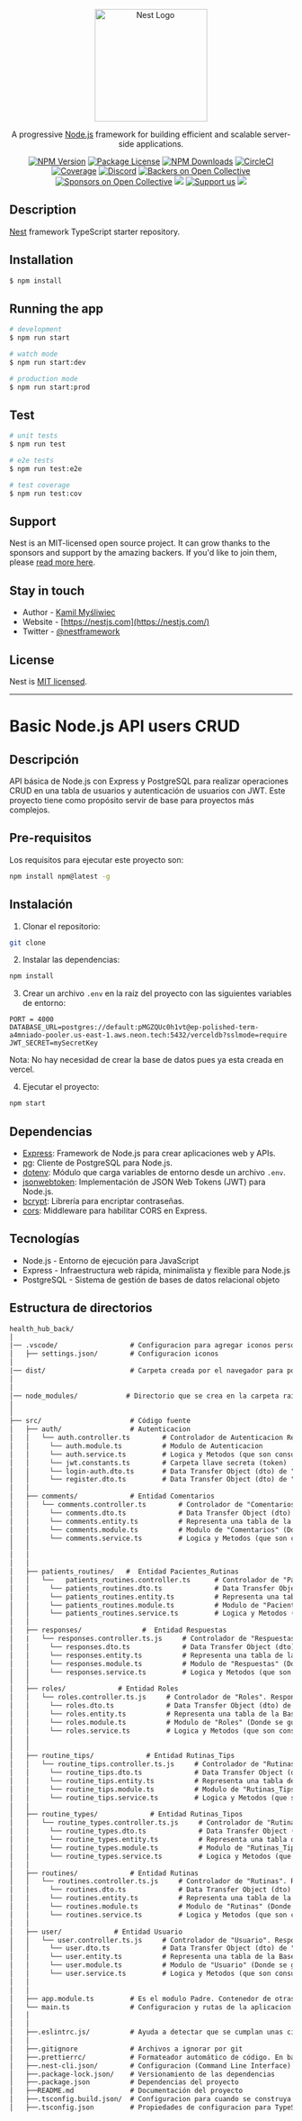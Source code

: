 





<p align="center">
  <a href="http://nestjs.com/" target="blank"><img src="https://nestjs.com/img/logo-small.svg" width="200" alt="Nest Logo" /></a>
</p>

[circleci-image]: https://img.shields.io/circleci/build/github/nestjs/nest/master?token=abc123def456
[circleci-url]: https://circleci.com/gh/nestjs/nest

  <p align="center">A progressive <a href="http://nodejs.org" target="_blank">Node.js</a> framework for building efficient and scalable server-side applications.</p>
    <p align="center">
<a href="https://www.npmjs.com/~nestjscore" target="_blank"><img src="https://img.shields.io/npm/v/@nestjs/core.svg" alt="NPM Version" /></a>
<a href="https://www.npmjs.com/~nestjscore" target="_blank"><img src="https://img.shields.io/npm/l/@nestjs/core.svg" alt="Package License" /></a>
<a href="https://www.npmjs.com/~nestjscore" target="_blank"><img src="https://img.shields.io/npm/dm/@nestjs/common.svg" alt="NPM Downloads" /></a>
<a href="https://circleci.com/gh/nestjs/nest" target="_blank"><img src="https://img.shields.io/circleci/build/github/nestjs/nest/master" alt="CircleCI" /></a>
<a href="https://coveralls.io/github/nestjs/nest?branch=master" target="_blank"><img src="https://coveralls.io/repos/github/nestjs/nest/badge.svg?branch=master#9" alt="Coverage" /></a>
<a href="https://discord.gg/G7Qnnhy" target="_blank"><img src="https://img.shields.io/badge/discord-online-brightgreen.svg" alt="Discord"/></a>
<a href="https://opencollective.com/nest#backer" target="_blank"><img src="https://opencollective.com/nest/backers/badge.svg" alt="Backers on Open Collective" /></a>
<a href="https://opencollective.com/nest#sponsor" target="_blank"><img src="https://opencollective.com/nest/sponsors/badge.svg" alt="Sponsors on Open Collective" /></a>
  <a href="https://paypal.me/kamilmysliwiec" target="_blank"><img src="https://img.shields.io/badge/Donate-PayPal-ff3f59.svg"/></a>
    <a href="https://opencollective.com/nest#sponsor"  target="_blank"><img src="https://img.shields.io/badge/Support%20us-Open%20Collective-41B883.svg" alt="Support us"></a>
  <a href="https://twitter.com/nestframework" target="_blank"><img src="https://img.shields.io/twitter/follow/nestframework.svg?style=social&label=Follow"></a>
</p>
  <!--[![Backers on Open Collective](https://opencollective.com/nest/backers/badge.svg)](https://opencollective.com/nest#backer)
  [![Sponsors on Open Collective](https://opencollective.com/nest/sponsors/badge.svg)](https://opencollective.com/nest#sponsor)-->

## Description

[Nest](https://github.com/nestjs/nest) framework TypeScript starter repository.

## Installation

```bash
$ npm install
```

## Running the app

```bash
# development
$ npm run start

# watch mode
$ npm run start:dev

# production mode
$ npm run start:prod
```

## Test

```bash
# unit tests
$ npm run test

# e2e tests
$ npm run test:e2e

# test coverage
$ npm run test:cov
```

## Support

Nest is an MIT-licensed open source project. It can grow thanks to the sponsors and support by the amazing backers. If you'd like to join them, please [read more here](https://docs.nestjs.com/support).

## Stay in touch

- Author - [Kamil Myśliwiec](https://kamilmysliwiec.com)
- Website - [https://nestjs.com](https://nestjs.com/)
- Twitter - [@nestframework](https://twitter.com/nestframework)

## License

Nest is [MIT licensed](LICENSE).


----------------------------------------------------------------------------------------------------------------

# Basic Node.js API users CRUD

## Descripción

API básica de Node.js con Express y PostgreSQL para realizar operaciones CRUD en una tabla de usuarios y autenticación de usuarios con JWT. Este proyecto tiene como propósito servir de base para proyectos más complejos.

## Pre-requisitos

Los requisitos para ejecutar este proyecto son:

```bash
npm install npm@latest -g
```

## Instalación

1. Clonar el repositorio:

```bash
git clone
```

2. Instalar las dependencias:

```bash
npm install
```

3. Crear un archivo `.env` en la raíz del proyecto con las siguientes variables de entorno:

```env
PORT = 4000
DATABASE_URL=postgres://default:pMGZQUc0h1vt@ep-polished-term-a4mniado-pooler.us-east-1.aws.neon.tech:5432/verceldb?sslmode=require
JWT_SECRET=mySecretKey
```

Nota: No hay necesidad de crear la base de datos pues ya esta creada en vercel.

4. Ejecutar el proyecto:

```bash
npm start
```

## Dependencias

- [Express](https://expressjs.com/es/): Framework de Node.js para crear aplicaciones web y APIs.
- [pg](https://node-postgres.com/): Cliente de PostgreSQL para Node.js.
- [dotenv](https://www.npmjs.com/package/dotenv): Módulo que carga variables de entorno desde un archivo `.env`.
- [jsonwebtoken](https://www.npmjs.com/package/jsonwebtoken): Implementación de JSON Web Tokens (JWT) para Node.js.
- [bcrypt](https://www.npmjs.com/package/bcrypt): Librería para encriptar contraseñas.
- [cors](https://www.npmjs.com/package/cors): Middleware para habilitar CORS en Express.

## Tecnologías

- Node.js - Entorno de ejecución para JavaScript
- Express - Infraestructura web rápida, minimalista y flexible para Node.js
- PostgreSQL - Sistema de gestión de bases de datos relacional objeto

## Estructura de directorios

```txt
health_hub_back/
│
|── .vscode/                  # Configuracion para agregar iconos personalizados al proyecto y hacer que se vea como un proyecto Nest.js en Visual Studio Code
│   ├── settings.json/        # Configuracion iconos
│
|── dist/                     # Carpeta creada por el navegador para poder leer TypeScript en JavaScript
│   
│
│── node_modules/            # Directorio que se crea en la carpeta raíz de nuestro proyecto cuando instalamos paquetes o dependencias mediante npm.
│
│
├── src/                      # Código fuente
│   ├── auth/                 # Autenticacion
│   │   └── auth.controller.ts        # Controlador de Autenticacion Responsable de manejar las solicitudes  entrantes y devolver las respuestas al cliente. En esta van los Endpoints (URLs) y donde esta el CRUD
│   │     └── auth.module.ts          # Modulo de Autenticacion
│   │     └── auth.service.ts         # Logica y Metodos (que son consumidos en el controlador) de Autenticacion
│   │     └── jwt.constants.ts        # Carpeta llave secreta (token)
│   │     └── login-auth.dto.ts       # Data Transfer Object (dto) de "Login". (Guía para que el desarrollador y aquellos que consumen la API sepan que de forma espera tener el cuerpo de la solicitud.)
│   │     └── register.dto.ts         # Data Transfer Object (dto) de "Create New Account".
│   │
│   ├── comments/             # Entidad Comentarios
│   │   └── comments.controller.ts        # Controlador de "Comentarios" Responsable de manejar las solicitudes entrantes y devolver las respuestas al cliente. En esta van los Endpoints (URLs) y donde esta el CRUD
│   │     └── comments.dto.ts             # Data Transfer Object (dto) de "Comentarios". (Guía para que el desarrollador y aquellos que consumen la API sepan que de forma espera tener el cuerpo de la solicitud.) Tipo de datos que espera que el backend
│   │     └── comments.entity.ts          # Representa una tabla de la Base de Datos
│   │     └── comments.module.ts          # Modulo de "Comentarios" (Donde se guardan las clases del controlador, entity, service. Para exportarlas al modulo madre)
│   │     └── comments.service.ts         # Logica y Metodos (que son consumidos en el controlador) de los comentarios
│   │   
│   │
│   │
│   ├── patients_routines/   #  Entidad Pacientes_Rutinas
│   │   └──   patients_routines.controller.ts      # Controlador de "Pacientes_Rutinas". Responsable de manejar las solicitudes entrantes y devolver las respuestas al cliente. En esta van los Endpoints (URLs) y donde esta el CRUD.
│   │     └── patients_routines.dto.ts             # Data Transfer Object (dto) de "Pacientes_Rutinas". (Guía para que el desarrollador y aquellos que consumen la API sepan que de forma espera tener el cuerpo de la solicitud.) Tipo de datos que espera que el backend.
│   │     └── patients_routines.entity.ts          # Representa una tabla de la Base de Datos
│   │     └── patients_routines.module.ts          # Modulo de "Pacientes_Rutinas" (Donde se guardan las clases del controlador, entity, service. Para exportarlas al modulo madre)
│   │     └── patients_routines.service.ts         # Logica y Metodos (que son consumidos en el controlador) de las rutinas de los pacientes.
│   │  
│   ├── responses/               #  Entidad Respuestas
│   |   └── responses.controller.ts.js     # Controlador de "Respuestas". Responsable de manejar las solicitudes entrantes y devolver las respuestas al cliente. En esta van los Endpoints (URLs) y donde esta el CRUD.
│   │     └── responses.dto.ts             # Data Transfer Object (dto) de "Respuestas". (Guía para que el desarrollador y aquellos que consumen la API sepan que de forma espera tener el cuerpo de la solicitud.) Tipo de datos que espera que el backend.
│   │     └── responses.entity.ts          # Representa una tabla de la Base de Datos
│   │     └── responses.module.ts          # Modulo de "Respuestas" (Donde se guardan las clases del controlador, entity, service. Para exportarlas al modulo madre)
│   │     └── responses.service.ts         # Logica y Metodos (que son consumidos en el controlador) de las Respuestas.
│   │ 
│   ├── roles/             # Entidad Roles
│   │   └── roles.controller.ts.js     # Controlador de "Roles". Responsable de manejar las solicitudes entrantes y devolver las respuestas al cliente. En esta van los Endpoints (URLs) y donde esta el CRUD.
│   │     └── roles.dto.ts             # Data Transfer Object (dto) de "Roles". (Guía para que el desarrollador y aquellos que consumen la API sepan que de forma espera tener el cuerpo de la solicitud.) Tipo de datos que espera que el backend.
│   │     └── roles.entity.ts          # Representa una tabla de la Base de Datos
│   │     └── roles.module.ts          # Modulo de "Roles" (Donde se guardan las clases del controlador, entity, service. Para exportarlas al modulo madre)
│   │     └── roles.service.ts         # Logica y Metodos (que son consumidos en el controlador) de los Roles.
│   │ 
│   │ 
│   ├── routine_tips/             # Entidad Rutinas_Tips
│   │   └── routine_tips.controller.ts.js     # Controlador de "Rutinas_Tips". Responsable de manejar las solicitudes entrantes y devolver las respuestas al cliente. En esta van los Endpoints (URLs) y donde esta el CRUD.
│   │     └── routine_tips.dto.ts             # Data Transfer Object (dto) de "Rutinas_Tips". (Guía para que el desarrollador y aquellos que consumen la API sepan que de forma espera tener el cuerpo de la solicitud.) Tipo de datos que espera que el backend.
│   │     └── routine_tips.entity.ts          # Representa una tabla de la Base de Datos
│   │     └── routine_tips.module.ts          # Modulo de "Rutinas_Tips" (Donde se guardan las clases del controlador, entity, service. Para exportarlas al modulo madre)
│   │     └── routine_tips.service.ts         # Logica y Metodos (que son consumidos en el controlador) de los Rutinas_Tips.
│   │ 
│   ├── routine_types/             # Entidad Rutinas_Tipos
│   │   └── routine_types.controller.ts.js     # Controlador de "Rutinas_Tipos". Responsable de manejar las solicitudes entrantes y devolver las respuestas al cliente. En esta van los Endpoints (URLs) y donde esta el CRUD.
│   │     └── routine_types.dto.ts             # Data Transfer Object (dto) de "Rutinas_Tipos". (Guía para que el desarrollador y aquellos que consumen la API sepan que de forma espera tener el cuerpo de la solicitud.) Tipo de datos que espera que el backend.
│   │     └── routine_types.entity.ts          # Representa una tabla de la Base de Datos
│   │     └── routine_types.module.ts          # Modulo de "Rutinas_Tipos" (Donde se guardan las clases del controlador, entity, service. Para exportarlas al modulo madre)
│   │     └── routine_types.service.ts         # Logica y Metodos (que son consumidos en el controlador) de las Rutinas_Tipos.
│   │ 
│   ├── routines/             # Entidad Rutinas
│   │   └── routines.controller.ts.js     # Controlador de "Rutinas". Responsable de manejar las solicitudes entrantes y devolver las respuestas al cliente. En esta van los Endpoints (URLs) y donde esta el CRUD.
│   │     └── routines.dto.ts             # Data Transfer Object (dto) de "Rutinas". (Guía para que el desarrollador y aquellos que consumen la API sepan que de forma espera tener el cuerpo de la solicitud.) Tipo de datos que espera que el backend.
│   │     └── routines.entity.ts          # Representa una tabla de la Base de Datos
│   │     └── routines.module.ts          # Modulo de "Rutinas" (Donde se guardan las clases del controlador, entity, service. Para exportarlas al modulo madre)
│   │     └── routines.service.ts         # Logica y Metodos (que son consumidos en el controlador) de las Rutinas.
│   │ 
│   ├── user/             # Entidad Usuario
│   │   └── user.controller.ts.js     # Controlador de "Usuario". Responsable de manejar las solicitudes entrantes y devolver las respuestas al cliente. En esta van los Endpoints (URLs) y donde esta el CRUD.
│   │     └── user.dto.ts             # Data Transfer Object (dto) de "Usuario". (Guía para que el desarrollador y aquellos que consumen la API sepan que de forma espera tener el cuerpo de la solicitud.) Tipo de datos que espera que el backend.
│   │     └── user.entity.ts          # Representa una tabla de la Base de Datos
│   │     └── user.module.ts          # Modulo de "Usuario" (Donde se guardan las clases del controlador, entity, service. Para exportarlas al modulo madre)
│   │     └── user.service.ts         # Logica y Metodos (que son consumidos en el controlador) del Usuario.
│   │ 
│   │ 
│   ├── app.module.ts         # Es el modulo Padre. Contenedor de otras clases o artefactos, como son los controladores, servicios y otros componentes desarrollados con Nest
│   └── main.ts               # Configuracion y rutas de la aplicacion
│   │
│   │
│   ├──.eslintrc.js/          # Ayuda a detectar que se cumplan unas ciertas normas y criterios (personalizables por el programador) para que el código Javascript escrito siga unos estándares y estilos de calidad, favoreciendo la escritura de código correcto, coherente y consistente.
│   │  
│   ├──.gitignore             # Archivos a ignorar por git
│   ├──.prettierrc/           # Formateador automático de código. En base a las configuraciones definidas manteniendo así un estilo consistente.
│   ├──.nest-cli.json/        # Configuracion (Command Line Interface) en Nest
│   ├──.package-lock.json/    # Versionamiento de las dependencias
│   ├──.package.json          # Dependencias del proyecto
│   ├──README.md              # Documentación del proyecto
│   ├──.tsconfig.build.json/  # Configuracion para cuando se construya el proyecto y se use TypeScript
│   ├──.tsconfig.json         # Propiedades de configuracion para TypeScript
